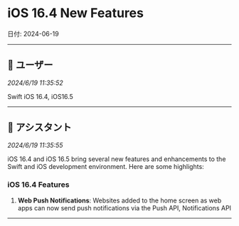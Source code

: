# iOS 16.4 New Features

日付: 2024-06-19

---

## 👤 ユーザー
*2024/6/19 11:35:52*

Swift iOS 16.4, iOS16.5

---

## 🤖 アシスタント
*2024/6/19 11:35:55*

iOS 16.4 and iOS 16.5 bring several new features and enhancements to the Swift and iOS development environment. Here are some highlights:

### iOS 16.4 Features
1. **Web Push Notifications**: Websites added to the home screen as web apps can now send push notifications via the Push API, Notifications API

---

